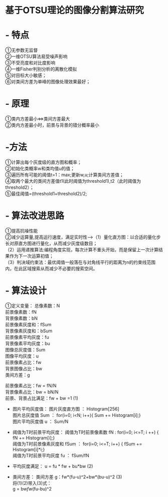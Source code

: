 # 基于OTSU理论的图像分割算法研究
# - **特点**
①无参数无监督<br>
②一维OTSU算法易受噪声影响<br>
③不受亮度和对比度影响<br>
④一维Fisher判别分析的离散化模拟<br>
⑤对目标大小敏感；<br>
⑥对类间方差为单峰的图像处理效果最好；<br>
# - **原理**
①类内方差最小<=>类间方差最大<br>
②类内方差最小时，前景与背景的错分概率最小<br>
# -**方法**
①计算出每个灰度级的直方图和概率；<br>
②初始化类概率w和类均值u的值；<br>
③遍历所有可能的阈值t=1：max;更新w,u;计算类间方差值；<br>
④取两个最大的类间方差值t1(此时阈值为threshold1),t2（此时阈值为threshold2）；<br>
⑤最佳阈值=(threshold1+threshold2)/2;<br>
 # - **算法改进思路**
 ①提高抗噪性能<br>
 ②减少运算量,提高运行速度，满足实时性-->（1）量化直方图：以合适的量化步长对原直方图进行量化，从而减少灰度级数目；<br>
 （2）运用递推算法:编程角度实现，每次计算不重头开始，而是保留上一次计算结果作为下一次运算初值；<br>
 （3）判决域约束法：最优阈值一般落在与对角线平行的距离为n的约束线范围内，在此区域搜索从而减少不必要的搜索空间。<br>
 # - **算法设计**
①定义变量：
总像素数：N<br>
前景像素数：fN<br>
背景像素数：bN<br>
前景像素灰度和：fSum<br>
背景像素灰度和：bSum<br>
前景像素平均灰度：fu<br>
背景像素平均灰度：bu<br>
图像总灰度值：Sum<br>
图像平均灰度：u<br>
前景像素占比：fw<br>
背景图像占比：bw<br>
类间方差：g<br>

前景像素占比：fw = fN/N<br>
背景像素占比：bw = bN/N<br>
前景、背景占比满足：fw + bw =1  (1)<br>

- 图片平均灰度值：
图片灰度直方图 ： Histogram[256]<br>
图片总灰度值 Sum ： for(i=0; i<N; i++){ Sum += Histogram[i];}<br>
图片平均灰度值 u ： Sum/N<br>

- 阈值为T时前景平均灰度：
阈值为T时前景像素数 fN : for(i=0; i<=T; i ++) { fN += Histogram[i];}<br>
阈值为T时前景像素灰度和 fSum ： for(i=0; i<=T; i++) { fSum += Histogram[i]*i;}<br>
阈值为T时前景平均灰度 fu ： fSum/fN<br>

- 平均灰度满足：
u = fu * fw + bu*bw  (2)<br>
- 类间方差：
类间方差 g：fw*(fu-u)^2+bw*(bu-u)^2  (3)<br>
将(1)(2)带入(3)式：<br>
g = bw*fw*(fu-bu)^2<br>